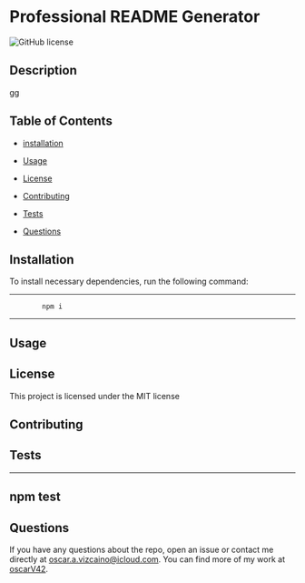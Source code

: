 # Professional README Generator

![GitHub license](https://img.shields.io/badge/license-MIT-yellow.svg)

## Description

gg

## Table of Contents

- [installation](#installation)
- [Usage](#usage)

- [License](#license)

- [Contributing](#contributing)

- [Tests](#tests)

- [Questions](#questions)

## Installation

To install necessary dependencies, run the following command:

---

            npm i

---

## Usage

## License

This project is licensed under the MIT license

## Contributing

## Tests

---

## npm test

## Questions

If you have any questions about the repo, open an issue or contact me directly at oscar.a.vizcaino@icloud.com. You can find more of my work at
[oscarV42](https://github.com/oscarV42/).
